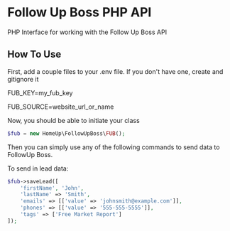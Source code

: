 # Follow Up Boss PHP API
PHP Interface for working with the Follow Up Boss API

How To Use
--------

First, add a couple files to your .env file.  If you don't have one, create and gitignore it

FUB_KEY=my_fub_key

FUB_SOURCE=website_url_or_name

Now, you should be able to initiate your class

```php
$fub = new HomeUp\FollowUpBoss\FUB();
```

Then you can simply use any of the following commands to send data to FollowUp Boss.

To send in lead data:

```php
$fub->saveLead([
    'firstName', 'John',  
    'lastName' => 'Smith',  
    'emails' => [['value' => 'johnsmith@example.com']], 
    'phones' => [['value' => '555-555-5555']],
    'tags' => ['Free Market Report']
]);
```

